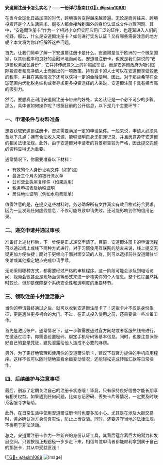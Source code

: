 **安道爾注册卡怎么实名？——一份详尽指南[[TG💪+ @esim1088](https://t.me/s/esim1088)]**

在当今全球化日益加深的时代，跨境事务变得越来越普遍。无论是商务往来、跨境投资还是个人生活需求，很多人都会接触到海外的身份认证或文件办理问题。其中，“安道爾注册卡”作为一个相对小众但实际应用广泛的证件，也逐渐进入人们的视野。那么，什么是安道爾注册卡？如何进行实名认证？又有哪些需要注意的地方呢？本文将为你详细解答这些问题。

首先，让我们简单了解一下安道爾注册卡是什么。安道爾是位于欧洲的一个微型国家，以其低税率和良好的金融环境而闻名。安道爾注册卡，也就是我们常说的“安道爾税务居民身份”，它并非传统意义上的护照或签证，而是安道爾政府为吸引国际投资者和高净值人士而推出的一项政策。持有该卡的人士可以在安道爾享受较低的税率，并且在某些情况下还可以获得一定的金融便利。因此，对于那些希望在全球范围内优化税务结构或者寻求更多投资选择的人来说，安道爾注册卡具有相当高的吸引力。

然而，要想真正利用安道爾注册卡带来的好处，实名认证是一个必不可少的步骤。那么，具体该如何操作呢？根据目前的公开信息，以下是几个主要环节：

### 一、申请条件与材料准备

想要获取安道爾注册卡，首先需要满足一定的申请条件。一般来说，申请人必须具备以下几点：拥有合法收入来源、能够证明自身无犯罪记录、并且愿意遵守安道爾的相关法律法规。此外，由于安道爾对申请者的背景审查较为严格，因此提交完整的资料显得尤为重要。

通常情况下，你需要准备以下材料：
- 有效的个人身份证明文件（如护照）
- 最近三个月内的银行流水单
- 公司营业执照复印件（如果适用）
- 税务申报表及纳税证明
- 居住地址证明（例如水电费账单）

值得注意的是，在提交这些材料时，务必确保所有文件真实有效且格式符合要求。因为一旦发现任何虚假信息，不仅可能导致申请失败，还可能影响到你的信用记录。

### 二、递交申请并通过审核

准备好上述材料后，下一步便是正式递交申请了。目前，安道爾注册卡的申请流程可以通过线上或线下两种方式进行。对于习惯使用互联网的朋友来说，线上提交无疑更加方便快捷；而对于更倾向于面对面交流的人群，则可以选择前往安道爾驻华使馆或其他指定地点完成申请手续。

无论采用哪种方式，都需要经过严格的审核程序。这一阶段可能会涉及到电话访问、视频会议甚至是现场面谈等形式来进一步核实你的个人信息。整个过程虽然耗时较长，但却是保障整个系统安全性和透明度的重要环节。

### 三、领取注册卡并激活账户

当你的申请最终通过之后，就可以收到安道爾注册卡了！这张卡片不仅是身份象征，更是通往更多机会的大门。不过，在正式投入使用之前，还需要做一些准备工作。

首先是激活账户。通常情况下，这一步骤需要通过官方网站或者客服热线来进行。在激活过程中，你需要设置密码、绑定手机号码等基本信息。同时，也要注意保管好自己的登录凭证，避免泄露给他人造成不必要的麻烦。

另外，为了更好地管理和使用你的安道爾注册卡，建议下载官方提供的手机应用程序。这样不仅可以随时随地查看余额变动情况，还能轻松完成转账汇款等日常操作。

### 四、后续维护与注意事项

最后，别忘了定期关注自己的注册卡状态哦！毕竟，只有保持良好信誉才能长期享有相关权益。如果遇到任何问题，比如忘记密码、丢失卡片等情况，一定要及时联系客服寻求帮助。

此外，在日常生活中使用安道爾注册卡时也要多加小心。尤其是在涉及大额交易时，务必确认对方身份真实性，防止上当受骗。同时，还要遵守当地的法律法规，不得用于非法活动。

总之，安道爾注册卡作为一种新兴的身份认证工具，其背后蕴含着巨大的潜力和发展空间。只要按照正规途径一步步走下来，相信每位申请者都能顺利拿到属于自己的那张卡，并从中受益匪浅！

[[TG💪+ @esim1088](https://t.me/s/esim1088) ![Image](https://i.postimg.cc/4NQfJmqS/Snipaste-2025-05-13-00-14-12.png)]